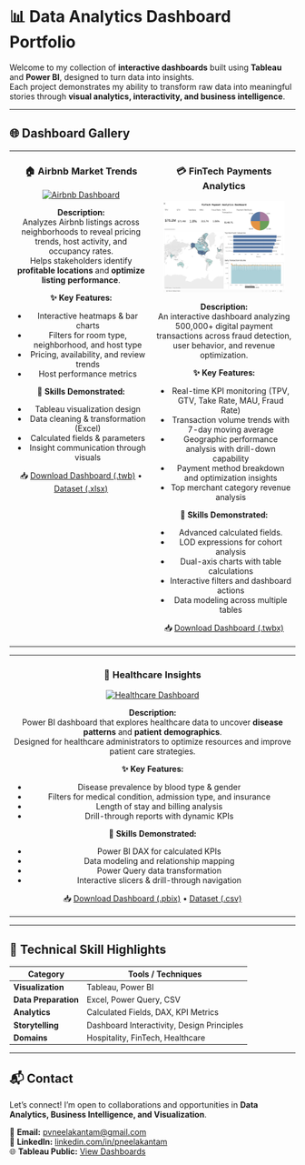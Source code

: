 # 📊 Data Analytics Dashboard Portfolio  

Welcome to my collection of **interactive dashboards** built using **Tableau** and **Power BI**, designed to turn data into insights.  
Each project demonstrates my ability to transform raw data into meaningful stories through **visual analytics, interactivity, and business intelligence**.

---

## 🌐 Dashboard Gallery  

<table>
<tr>
<td align="center" width="50%" valign="top">

### 🏠 Airbnb Market Trends  
<a href="https://public.tableau.com/app/profile/poorna.venkat.neelakantam/vizzes">
<img src="https://github.com/user-attachments/assets/a86a49fb-5e9f-43fe-bfdb-bd26694cbb2f" width="90%" alt="Airbnb Dashboard"/>
</a>  

**Description:**  
Analyzes Airbnb listings across neighborhoods to reveal pricing trends, host activity, and occupancy rates.  
Helps stakeholders identify **profitable locations** and **optimize listing performance**.

**✨ Key Features:**  
- Interactive heatmaps & bar charts  
- Filters for room type, neighborhood, and host type  
- Pricing, availability, and review trends  
- Host performance metrics  

**🧠 Skills Demonstrated:**  
- Tableau visualization design  
- Data cleaning & transformation (Excel)  
- Calculated fields & parameters  
- Insight communication through visuals  

📥 [Download Dashboard (.twb)](./AirBnb%20Full%20Project.twb) • [Dataset (.xlsx)](./Tableau%20Full%20Project.xlsx)

</td>
<td align="center" width="50%" valign="top">

### 💳 FinTech Payments Analytics  
<a href="https://public.tableau.com/app/profile/poorna.venkat.neelakantam/vizzes">
<img src="https://github.com/poornavenkatn08/dashboards-portfolio/blob/main/Fintech_Dashboard.png?raw=true" width="90%" alt="FinTech Dashboard"/>
</a>  

**Description:**  
An interactive dashboard analyzing 500,000+ digital payment transactions across fraud detection, user behavior, and revenue optimization.

**✨ Key Features:**  
- Real-time KPI monitoring (TPV, GTV, Take Rate, MAU, Fraud Rate)
- Transaction volume trends with 7-day moving average
- Geographic performance analysis with drill-down capability
- Payment method breakdown and optimization insights
- Top merchant category revenue analysis 

**🧠 Skills Demonstrated:**  
- Advanced calculated fields.
- LOD expressions for cohort analysis
- Dual-axis charts with table calculations
- Interactive filters and dashboard actions
- Data modeling across multiple tables

📥 [Download Dashboard (.twbx)](./FinTech%20Payment%20Analytics%20Dashboard.twbx)

</td>
</tr>
</table>

<table>
<tr>
<td align="center" width="50%" valign="top">

### 🏥 Healthcare Insights  
<a href="./Power%20Bi%20Dash%20Board.pbix">
<img src="https://github.com/user-attachments/assets/99f15fc0-f084-4234-942f-6c36f46ffe93" width="90%" alt="Healthcare Dashboard"/>
</a>  

**Description:**  
Power BI dashboard that explores healthcare data to uncover **disease patterns** and **patient demographics**.  
Designed for healthcare administrators to optimize resources and improve patient care strategies.

**✨ Key Features:**  
- Disease prevalence by blood type & gender  
- Filters for medical condition, admission type, and insurance  
- Length of stay and billing analysis  
- Drill-through reports with dynamic KPIs  

**🧠 Skills Demonstrated:**  
- Power BI DAX for calculated KPIs  
- Data modeling and relationship mapping  
- Power Query data transformation  
- Interactive slicers & drill-through navigation  

📥 [Download Dashboard (.pbix)](./Power%20Bi%20Dash%20Board.pbix) • [Dataset (.csv)](./modified_healthcare_dataset.csv)

</td>
</tr>
</table>

---

## 🧩 Technical Skill Highlights  

| Category | Tools / Techniques |
|-----------|--------------------|
| **Visualization** | Tableau, Power BI |
| **Data Preparation** | Excel, Power Query, CSV |
| **Analytics** | Calculated Fields, DAX, KPI Metrics |
| **Storytelling** | Dashboard Interactivity, Design Principles |
| **Domains** | Hospitality, FinTech, Healthcare |

---

## 📬 Contact  

Let’s connect! I’m open to collaborations and opportunities in **Data Analytics, Business Intelligence, and Visualization**.  

📧 **Email:** [pvneelakantam@gmail.com](mailto:pvneelakantam@gmail.com)  
🔗 **LinkedIn:** [linkedin.com/in/pneelakantam](https://www.linkedin.com/in/pneelakantam/)  
🌐 **Tableau Public:** [View Dashboards](https://public.tableau.com/app/profile/poorna.venkat.neelakantam/vizzes)
